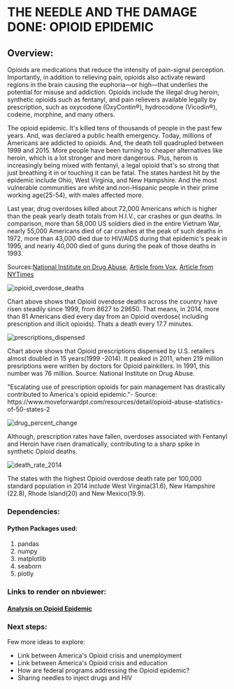 # THE NEEDLE AND THE DAMAGE DONE: OPIOID EPIDEMIC

## Overview:
<p>Opioids are medications that reduce the intensity of pain-signal perception. Importantly, in addition to relieving pain, opioids also activate reward regions in the brain causing the euphoria—or high—that underlies the potential for misuse and addiction. Opioids include the illegal drug heroin, synthetic opioids such as fentanyl, and pain relievers available legally by prescription, such as oxycodone (OxyContin®), hydrocodone (Vicodin®), codeine, morphine, and many others.</p>

<p>The opioid epidemic. It's killed tens of thousands of people in the past few years. And, was declared a public health emergency. Today, millions of Americans are addicted to opioids. And, the death toll quadrupled between 1999 and 2015. More people have been turning to cheaper alternatives like heroin, which is a lot stronger and more dangerous. Plus, heroin is increasingly being mixed with fentanyl, a legal opioid that's so strong that just breathing it in or touching it can be fatal. The states hardest hit by the epidemic include Ohio, West Virginia, and New Hampshire. And the most vulnerable communities are white and non-Hispanic people in their prime working age(25-54), with males affected more.</p>

<p>Last year, drug overdoses killed about 72,000 Americans which is higher than the peak yearly death totals from H.I.V., car crashes or gun deaths. In comparison, more than 58,000 US soldiers died in the entire Vietnam War, nearly 55,000 Americans died of car crashes at the peak of such deaths in 1972, more than 43,000 died due to HIV/AIDS during that epidemic's peak in 1995, and nearly 40,000 died of guns during the peak of those deaths in 1993.</p>
<p>Sources:<a href="https://www.drugabuse.gov/related-topics/trends-statistics/overdose-death-rates">National Institute on Drug Abuse</a>, <a href="https://www.vox.com/science-and-health/2017/3/23/14987892/opioid-heroin-epidemic-charts">Article from Vox</a>, <a href="https://www.nytimes.com/2018/08/15/upshot/opioids-overdose-deaths-rising-fentanyl.html"> Article from NYTimes</a>

![opioid_overdose_deaths](https://user-images.githubusercontent.com/31700068/44609431-6c6b8780-a7ac-11e8-83a5-b11f035fa901.png)
<p>Chart above shows that Opioid overdose deaths across the country have risen steadily since 1999, from 8627 to 29650. That means, in 2014, more than 81 Americans died every day from an Opioid overdose( including prescription and illicit opioids). Thats a death every 17.7 minutes. </p>

![prescriptions_dispensed](https://user-images.githubusercontent.com/31700068/44609478-a0df4380-a7ac-11e8-8a86-076ca3cac12e.png)
<p>Chart above shows that Opioid prescriptions dispensed by U.S. retailers almost doubled in 15 years(1999 -2014). It peaked in 2011, when 219 million presriptions were written by doctors for Opioid painkillers. In 1991, this number was 76 million. Source: National Institute on Drug Abuse.</p> </font>
<p>"Escalating use of prescription opioids for pain management has drastically contributed to America's opioid epidemic."- Source: https://www.moveforwardpt.com/resources/detail/opioid-abuse-statistics-of-50-states-2</p>

![drug_percent_change](https://user-images.githubusercontent.com/31700068/44808749-e5d6f180-ab81-11e8-83b5-7c4c0b8822b2.png)
<p>Although, prescription rates have fallen, overdoses associated with Fentanyl and Heroin have risen dramatically, contributing to a sharp spike in synthetic Opioid deaths. </p>

![death_rate_2014](https://user-images.githubusercontent.com/31700068/44809213-eb810700-ab82-11e8-826c-671a96a6b44d.png)
<p>The states with the highest Opioid overdose death rate per 100,000 standard population in 2014 include West Virginia(31.6), New Hampshire (22.8), Rhode Island(20) and New Mexico(19.9). </p>

### Dependencies:

#### Python Packages used:
<ol>
	<li>pandas</li>
	<li>numpy</li>
	<li>matplotlib</li>
	<li>seaborn</li>	
	<li>plotly</li>
</ol>

### Links to render on nbviewer:
#### <a href="">Analysis on Opioid Epidemic</a>

### Next steps:
<p> Few more ideas to explore: 
<ul><li> Link between America's Opioid crisis and unemployment</li>
    <li> Link between America's Opioid crisis and education</li>
    <li> How are federal programs addressing the Opioid epidemic?</li>
    <li> Sharing needles to inject drugs and HIV </li></ul>	
</p>

